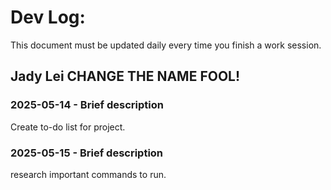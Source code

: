 # Dev Log:

This document must be updated daily every time you finish a work session.

## Jady Lei CHANGE THE NAME FOOL!

### 2025-05-14 - Brief description
Create to-do list for project.

### 2025-05-15 - Brief description
research important commands to run.
